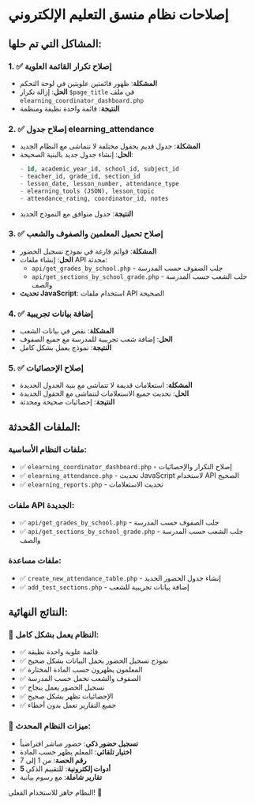 # إصلاحات نظام منسق التعليم الإلكتروني

## المشاكل التي تم حلها:

### 1. ✅ إصلاح تكرار القائمة العلوية
- **المشكلة**: ظهور قائمتين علويتين في لوحة التحكم
- **الحل**: إزالة تكرار `$page_title` في ملف `elearning_coordinator_dashboard.php`
- **النتيجة**: قائمة واحدة نظيفة ومنظمة

### 2. ✅ إصلاح جدول elearning_attendance
- **المشكلة**: جدول قديم بحقول مختلفة لا تتماشى مع النظام الجديد
- **الحل**: إنشاء جدول جديد بالبنية الصحيحة:
  ```sql
  - id, academic_year_id, school_id, subject_id
  - teacher_id, grade_id, section_id
  - lesson_date, lesson_number, attendance_type
  - elearning_tools (JSON), lesson_topic
  - attendance_rating, coordinator_id, notes
  ```
- **النتيجة**: جدول متوافق مع النموذج الجديد

### 3. ✅ إصلاح تحميل المعلمين والصفوف والشعب
- **المشكلة**: قوائم فارغة في نموذج تسجيل الحضور
- **الحل**: إنشاء ملفات API محدثة:
  - `api/get_grades_by_school.php` - جلب الصفوف حسب المدرسة
  - `api/get_sections_by_school_grade.php` - جلب الشعب حسب المدرسة والصف
- **تحديث JavaScript**: استخدام ملفات API الصحيحة

### 4. ✅ إضافة بيانات تجريبية
- **المشكلة**: نقص في بيانات الشعب
- **الحل**: إضافة شعب تجريبية للمدرسة مع جميع الصفوف
- **النتيجة**: نموذج يعمل بشكل كامل

### 5. ✅ إصلاح الإحصائيات
- **المشكلة**: استعلامات قديمة لا تتماشى مع بنية الجدول الجديدة
- **الحل**: تحديث جميع الاستعلامات لتتماشى مع الحقول الجديدة
- **النتيجة**: إحصائيات صحيحة ومحدثة

## الملفات المُحدثة:

### ملفات النظام الأساسية:
- ✅ `elearning_coordinator_dashboard.php` - إصلاح التكرار والإحصائيات
- ✅ `elearning_attendance.php` - تحديث JavaScript لاستخدام API الصحيح
- ✅ `elearning_reports.php` - تحديث الاستعلامات

### ملفات API الجديدة:
- ✅ `api/get_grades_by_school.php` - جلب الصفوف حسب المدرسة
- ✅ `api/get_sections_by_school_grade.php` - جلب الشعب حسب المدرسة والصف

### ملفات مساعدة:
- ✅ `create_new_attendance_table.php` - إنشاء جدول الحضور الجديد
- ✅ `add_test_sections.php` - إضافة بيانات تجريبية للشعب

## النتائج النهائية:

### 🎯 النظام يعمل بشكل كامل:
- ✅ قائمة علوية واحدة نظيفة
- ✅ نموذج تسجيل الحضور يحمل البيانات بشكل صحيح
- ✅ المعلمون يظهرون حسب المادة المختارة
- ✅ الصفوف والشعب تحمل حسب المدرسة
- ✅ تسجيل الحضور يعمل بنجاح
- ✅ الإحصائيات تظهر بشكل صحيح
- ✅ جميع التقارير تعمل بدون أخطاء

### 🚀 ميزات النظام المحدث:
- **تسجيل حضور ذكي**: حضور مباشر افتراضياً
- **اختيار تلقائي**: المعلم يظهر حسب المادة
- **رقم الحصة**: من 1 إلى 7
- **5 أدوات إلكترونية**: للتقييم الذكي
- **تقارير شاملة**: مع رسوم بيانية

النظام جاهز للاستخدام الفعلي! 🎉
